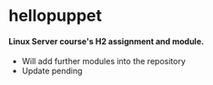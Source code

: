 # hellopuppet

#### Linux Server course's H2 assignment and module.

* Will add further modules into the repository
* Update pending
